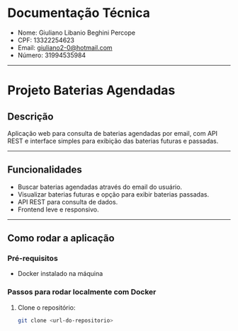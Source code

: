 # Documentação Técnica 

- Nome: Giuliano Libanio Beghini Percope
- CPF: 13322254623
- Email: giuliano2-0@hotmail.com
- Número: 31994535984

---

# Projeto Baterias Agendadas

## Descrição

Aplicação web para consulta de baterias agendadas por email, com API REST e interface simples para exibição das baterias futuras e passadas.

---

## Funcionalidades

- Buscar baterias agendadas através do email do usuário.
- Visualizar baterias futuras e opção para exibir baterias passadas.
- API REST para consulta de dados.
- Frontend leve e responsivo.

---

## Como rodar a aplicação

### Pré-requisitos

- Docker instalado na máquina

### Passos para rodar localmente com Docker

1. Clone o repositório:

   ```bash
   git clone <url-do-repositorio>